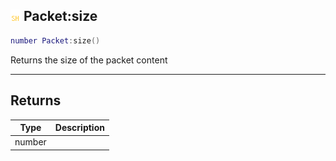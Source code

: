 ## ![shared](.gitbook/assets/shared.png) Packet:size


```lua
number Packet:size()
```

Returns the size of the packet content



------
## Returns

| Type | Description |
| ---- | ----------: |
| number |  |

